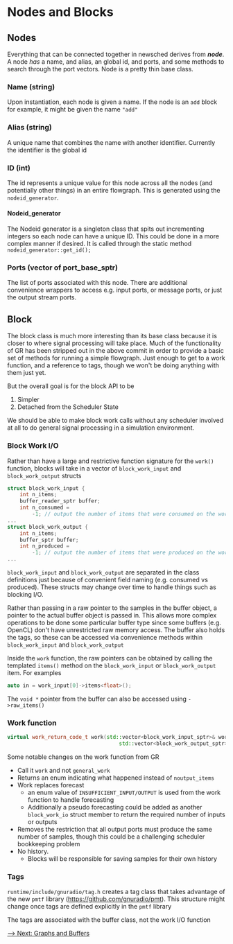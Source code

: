 # Nodes and Blocks


## Nodes

Everything that can be connected together in newsched derives from ***node***.  A node _has_ a name, and alias, an global id, and ports, and some methods to search through the port vectors.  Node is a pretty thin base class.

### Name (string)
Upon instantiation, each node is given a name.  If the node is an `add` block for example, it might be given the name `"add"`

### Alias (string)
A unique name that combines the name with another identifier.  Currently the identifier is the global id

### ID (int)
The id represents a unique value for this node across all the nodes (and potentially other things) in an entire flowgraph.  This is generated using the `nodeid_generator`.  

#### Nodeid_generator
The Nodeid generator is a singleton class that spits out incrementing integers so each node can have a unique ID.  This could be done in a more complex manner if desired.  It is called through the static method `nodeid_generator::get_id();`

### Ports (vector of port_base_sptr)
The list of ports associated with this node.  There are additional convenience wrappers to access e.g. input ports, or message ports, or just the output stream ports.

## Block

The block class is much more interesting than its base class because it is closer to where signal processing will take place.  Much of the functionality of GR has been stripped out in the above commit in order to provide a basic set of methods for running a simple flowgraph.  Just enough to get to a work function, and a reference to tags, though we won't be doing anything with them just yet.

But the overall goal is for the block API to be

1. Simpler
2. Detached from the Scheduler State

We should be able to make block work calls without any scheduler involved at all to do general signal processing in a simulation environment.

### Block Work I/O

Rather than have a large and restrictive function signature for the `work()` function, blocks will take in a vector of `block_work_input` and `block_work_output` structs

```cpp
struct block_work_input {
    int n_items;
    buffer_reader_sptr buffer;
    int n_consumed =
        -1; // output the number of items that were consumed on the work() call
...
struct block_work_output {
    int n_items;
    buffer_sptr buffer;
    int n_produced =
        -1; // output the number of items that were produced on the work() call
...
```

`block_work_input` and `block_work_output` are separated in the class definitions just because of convenient field naming (e.g. consumed vs produced).  These structs may change over time to handle things such as blocking I/O.

Rather than passing in a raw pointer to the samples in the buffer object, a pointer to the actual buffer object
is passed in.  This allows more complex operations to be done some particular buffer type since some buffers
(e.g. OpenCL) don't have unrestricted raw memory access.  The buffer also holds the tags, so these can be 
accessed via convenience methods within `block_work_input` and `block_work_output`

Inside the `work` function, the raw pointers can be obtained by calling the templated `items()` method on the `block_work_input` or `block_work_output` item.  For examples

```cpp
auto in = work_input[0]->items<float>();
```

The `void *` pointer from the buffer can also be accessed using `->raw_items()`

### Work function

```cpp
virtual work_return_code_t work(std::vector<block_work_input_sptr>& work_input,
                                    std::vector<block_work_output_sptr>& work_output) = 0;
```
Some notable changes on the work function from GR

* Call it `work` and not `general_work`
* Returns an enum indicating what happened instead of `noutput_items`
* Work replaces forecast
    - an enum value of `INSUFFICIENT_INPUT/OUTPUT` is used from the work function to handle forecasting
    - Additionally a pseudo forecasting could be added as another `block_work_io` struct member to return
      the required number of inputs or outputs 
* Removes the restriction that all output ports must produce the same number of samples, though this could be a challenging scheduler bookkeeping problem
* No history.  
    - Blocks will be responsible for saving samples for their own history

### Tags
`runtime/include/gnuradio/tag.h` creates a tag class that takes advantage of the new `pmtf` library (https://github.com/gnuradio/pmt).  This structure might change once tags are defined explicitly in the `pmtf` library

The tags are associated with the buffer class, not the work I/O function

[--> Next: Graphs and Buffers](04_GraphsBuffers)
